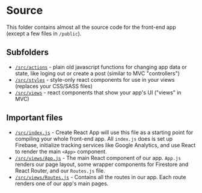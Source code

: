 # Source

This folder contains almost all the source code for the front-end app (except a few files in `/public`).

## Subfolders

- [`/src/actions`](https://github.com/sampl/firefly/tree/master/src/actions) - plain old javascript functions for changing app data or state, like loging out or create a post (similar to MVC "controllers")
- [`/src/styles`](https://github.com/sampl/firefly/tree/master/src/styles) - style-only react components for use in your views (replaces your CSS/SASS files)
- [`/src/views`](https://github.com/sampl/firefly/tree/master/src/views) - react components that show your app's UI ("views" in MVC)

## Important files

- [`/src/index.js`](https://github.com/sampl/firefly/tree/master/src/index.js) - Create React App will use this file as a starting point for compiling your whole front-end app. All `index.js` does is set up Firebase, initialize tracking services like Google Analytics, and use React to render the main `<App>` component.
- [`/src/views/App.js`](https://github.com/sampl/firefly/tree/master/src/views/App.js) - The main React component of our app. `App.js` renders our page layout, some wrapper components for Firestore and React Router, and our `Routes.js` file.
- [`/src/views/Routes.js`](https://github.com/sampl/firefly/tree/master/src/views/Routes.js) - Contains all the routes in our app. Each route renders one of our app's main pages.